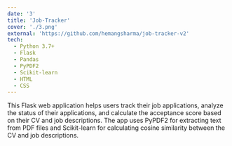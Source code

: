 ```yaml
---
date: '3'
title: 'Job-Tracker'
cover: './3.png'
external: 'https://github.com/hemangsharma/job-tracker-v2'
tech:
  - Python 3.7+
  - Flask
  - Pandas
  - PyPDF2
  - Scikit-learn
  - HTML
  - CSS
---
```


This Flask web application helps users track their job applications, analyze the status of their applications, and calculate the acceptance score based on their CV and job descriptions. The app uses PyPDF2 for extracting text from PDF files and Scikit-learn for calculating cosine similarity between the CV and job descriptions.